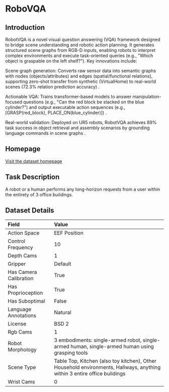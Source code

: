 # RoboVQA


## Introduction

RobotVQA is a novel visual question answering (VQA) framework designed to bridge scene understanding and robotic action planning. It generates structured scene graphs from RGB-D inputs, enabling robots to interpret complex environments and execute task-oriented queries (e.g., "Which object is graspable on the left shelf?"). Key innovations include:

Scene graph generation: Converts raw sensor data into semantic graphs with nodes (objects/attributes) and edges (spatial/functional relations), supporting zero-shot transfer from synthetic (VirtualHome) to real-world scenes (72.3% relation prediction accuracy) .

Actionable VQA: Trains transformer-based models to answer manipulation-focused questions (e.g., "Can the red block be stacked on the blue cylinder?") and output executable action sequences (e.g., [GRASP(red_block), PLACE_ON(blue_cylinder)]) .

Real-world validation: Deployed on UR5 robots, RobotVQA achieves 89% task success in object retrieval and assembly scenarios by grounding language commands in scene graphs .



## Homepage

[Visit the dataset homepage](https://anonymous-robovqa.github.io/)


## Task Description

A robot or a human performs any long-horizon requests from a user within the entirety of 3 office buildings.


## Dataset Details

| Field                            | Value                    |
|:---------------------------------|:-------------------------|
| Action Space                     | EEF Position           |
| Control Frequency                     | 10           |
| Depth Cams                     | 1           |
| Gripper                     | Default           |
| Has Camera Calibration                     | True           |
| Has Proprioception                     | True           |
| Has Suboptimal                     | False           |
| Language Annotations                     | Natural           |
| License                     | BSD 2           |
| Rgb Cams                     | 1           |
| Robot Morphology                     | 3 embodiments: single-armed robot, single-armed human, single-armed human using grasping tools           |
| Scene Type                     | Table Top, Kitchen (also toy kitchen), Other Household environments, Hallways, anything within 3 entire office buildings           |
| Wrist Cams                     | 0           |


